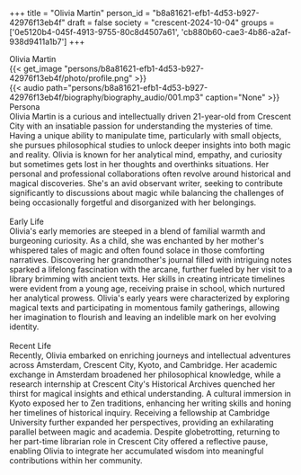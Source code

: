 +++
title = "Olivia Martin"
person_id = "b8a81621-efb1-4d53-b927-42976f13eb4f"
draft = false
society = "crescent-2024-10-04"
groups = ['0e5120b4-045f-4913-9755-80c8d4507a61', 'cb880b60-cae3-4b86-a2af-938d9411a1b7']
+++
<script>
(function() {
    const personId = "b8a81621-efb1-4d53-b927-42976f13eb4f";
    const societyId = "crescent-2024-10-04";

    // Set the selected person and society in localStorage
    localStorage.setItem('selectedPerson', personId);
    localStorage.setItem('selectedSociety', societyId);

    // Automatically set the dropdowns based on this person's data
    const societySelect = document.getElementById('society-select');
    const personSelect = document.getElementById('person-select');

    if (societySelect) {
    societySelect.value = societyId;
    }
    if (personSelect) {
    personSelect.value = personId;
    }
})();
</script><div class="h1_1_right">Olivia Martin</div>{{< get_image "persons/b8a81621-efb1-4d53-b927-42976f13eb4f/photo/profile.png" >}}
<br>
{{< audio
    path="persons/b8a81621-efb1-4d53-b927-42976f13eb4f/biography/biography_audio/001.mp3" 
    caption="None"
>}}
<br>
<div class="h2">Persona</div><div class="plain">Olivia Martin is a curious and intellectually driven 21-year-old from Crescent City with an insatiable passion for understanding the mysteries of time. Having a unique ability to manipulate time, particularly with small objects, she pursues philosophical studies to unlock deeper insights into both magic and reality. Olivia is known for her analytical mind, empathy, and curiosity but sometimes gets lost in her thoughts and overthinks situations. Her personal and professional collaborations often revolve around historical and magical discoveries. She's an avid observant writer, seeking to contribute significantly to discussions about magic while balancing the challenges of being occasionally forgetful and disorganized with her belongings.</div><br>
<div class="h2">Early Life</div><div class="plain">Olivia's early memories are steeped in a blend of familial warmth and burgeoning curiosity. As a child, she was enchanted by her mother's whispered tales of magic and often found solace in those comforting narratives. Discovering her grandmother's journal filled with intriguing notes sparked a lifelong fascination with the arcane, further fueled by her visit to a library brimming with ancient texts. Her skills in creating intricate timelines were evident from a young age, receiving praise in school, which nurtured her analytical prowess. Olivia's early years were characterized by exploring magical texts and participating in momentous family gatherings, allowing her imagination to flourish and leaving an indelible mark on her evolving identity.</div><br>
<div class="h2">Recent Life</div><div class="plain">Recently, Olivia embarked on enriching journeys and intellectual adventures across Amsterdam, Crescent City, Kyoto, and Cambridge. Her academic exchange in Amsterdam broadened her philosophical knowledge, while a research internship at Crescent City's Historical Archives quenched her thirst for magical insights and ethical understanding. A cultural immersion in Kyoto exposed her to Zen traditions, enhancing her writing skills and honing her timelines of historical inquiry. Receiving a fellowship at Cambridge University further expanded her perspectives, providing an exhilarating parallel between magic and academia. Despite globetrotting, returning to her part-time librarian role in Crescent City offered a reflective pause, enabling Olivia to integrate her accumulated wisdom into meaningful contributions within her community.</div><br>
